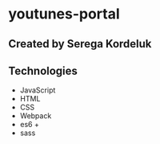# youtunes-portal
## Created by Serega Kordeluk
## Technologies
- JavaScript
- HTML
- CSS
- Webpack
- es6 +
- sass
